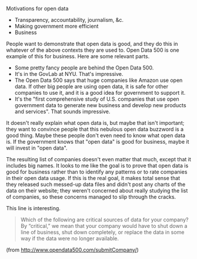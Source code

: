 Motivations for open data
* Transparency, accountability, journalism, &c.
* Making government more efficient
* Business

People want to demonstrate that open data is good, and they do this in whatever
of the above contexts they are used to. Open Data 500 is one example of this for
business. Here are some relevant parts.

* Some pretty fancy people are behind the Open Data 500.
* It's in the GovLab at NYU. That's impressive.
* The Open Data 500 says that huge companies like Amazon use open data. If other
    big people are using open data, it is safe for other companies to use it,
    and it is a good idea for government to support it.
* It's the "first comprehensive study of U.S. companies that use open government
    data to generate new business and develop new products and services".
    That sounds impressive.

It doesn't really explain what open data is, but maybe that isn't important;
they want to convince people that this nebulous open data buzzword is a good
thing. Maybe these people don't even need to know what open data is. If the
government knows that "open data" is good for business, maybe it will invest in
"open data".

The resulting list of companies doesn't even matter that much, except that it
includes big names. It looks to me like the goal is to prove that open data is
good for business rather than to identify any patterns or to rate companies in
their open data usage. If this is the real goal, it makes total sense that they
released such messed-up data files and didn't post any charts of the data on
their website; they weren't concerned about really studying the list of companies,
so these concerns managed to slip through the cracks.














This line is interesting.

> Which of the following are critical sources of data for your company? By “critical,” we mean that your company would have to shut down a line of business, shut down completely, or replace the data in some way if the data were no longer available. 

(from http://www.opendata500.com/submitCompany/)
